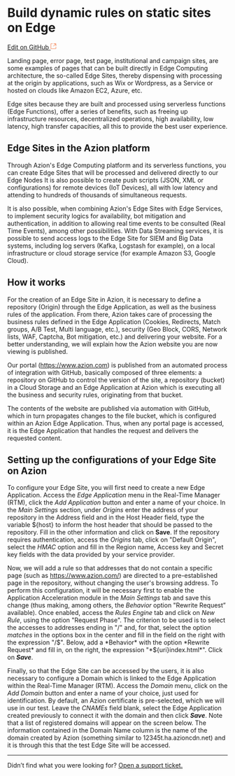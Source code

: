 # Build dynamic rules on static sites on Edge

[Edit on GitHub <svg width="14" height="14" xmlns="http://www.w3.org/2000/svg"><g fill="none" stroke="#F3652B"><path d="M4.81.71H.672v11.43H12.1V8.001" stroke-width=".8"/><path d="M6.87.786h5.155V5.94M6.31 6.5L12.026.786"/></g></svg>](https://github.com/aziontech/docs_en/edit/master/use-cases/hosting-edge-website/index.md)

Landing page, error page, test page, institutional and campaign sites, are some examples of pages that can be built directly in Edge Computing architecture, the so-called Edge Sites, thereby dispensing with processing at the origin by applications, such as Wix or Wordpress, as a Service or hosted on clouds like Amazon EC2, Azure, etc. 

Edge sites because they are built and processed using serverless functions (Edge Functions), offer a series of benefits, such as freeing up infrastructure resources, decentralized operations, high availability, low latency, high transfer capacities, all this to provide the best user experience.

## Edge Sites in the Azion platform

Through Azion's Edge Computing platform and its serverless functions, you can create Edge Sites that will be processed and delivered directly to our Edge Nodes It is also possible to create push scripts (JSON, XML or configurations) for remote devices (IoT Devices), all with low latency and attending to hundreds of thousands of simultaneous requests.

It is also possible, when combining Azion's Edge Sites with Edge Services, to implement security logics for availability, bot mitigation and authentication, in addition to allowing real time events to be consulted (Real Time Events), among other possibilities. With Data Streaming services, it is possible to send access logs to the Edge Site for SIEM and Big Data systems, including log servers (Kafka, Logstash for example), on a local infrastructure or cloud storage service (for example Amazon S3, Google Cloud).

## How it works

For the creation of an Edge Site in Azion, it is necessary to define a repository (Origin) through the Edge Application, as well as the business rules of the application. From there, Azion takes care of processing the business rules defined in the Edge Application (Cookies, Redirects, Match groups, A/B Test, Multi language, etc.), security (Geo Block, CORS, Network lists, WAF, Captcha, Bot mitigation, etc.) and delivering your website. For a better understanding, we will explain how the Azion website you are now viewing is published.

Our portal (https://www.azion.com) is published from an automated process of integration with GitHub, basically composed of three elements: a repository on GitHub to control the version of the site, a repository (bucket) in a Cloud Storage and an Edge Application at Azion which is executing all the business and security rules, originating from that bucket.

The contents of the website are published via automation with GitHub, which in turn propagates changes to the file bucket, which is configured within an Azion Edge Application. Thus, when any portal page is accessed, it is the Edge Application that handles the request and delivers the requested content.

## Setting up the configurations of your Edge Site on Azion

To configure your Edge Site, you will first need to create a new Edge Application. Access the *Edge Application* menu in the Real-Time Manager (RTM), click the *Add Application* button and enter a name of your choice. In the *Main Settings* section, under *Origins* enter the address of your repository in the Address field and in the Host Header field, type the variable ${host} to inform the host header that should be passed to the repository. Fill in the other information and click on **Save**. If the repository requires authentication, access the *Origins* tab, click on "Default Origin", select the *HMAC* option and fill in the Region name, Access key and Secret key fields with the data provided by your service provider.

Now, we will add a rule so that addresses that do not contain a specific page (such as https://www.azion.com/) are directed to a pre-established page in the repository, without changing the user's browsing address. To perform this configuration, it will be necessary first to enable the Application Acceleration module in the *Main Settings* tab and save this change (thus making, among others, the *Behavior* option "Rewrite Request” available). Once enabled, access the *Rules Engine* tab and click on *New Rule*, using the option "Request Phase". The criterion to be used is to select the accesses to addresses ending in "/" and, for that, select the option *matches* in the options box in the center and fill in the field on the right with the expression "\/$". Below, add a *Behavior* with the option *Rewrite Request* and fill in, on the right, the expression "*${uri}index.html*". Click on ***Save***. 

Finally, so that the Edge Site can be accessed by the users, it is also necessary to configure a Domain which is linked to the Edge Application within the Real-Time Manager (RTM). Access the *Domain* menu, click on the *Add Domain* button and enter a name of your choice, just used for identification. By default, an Azion certificate is pre-selected, which we will use in our test. Leave the *CNAMEs* field blank, select the Edge Application created previously to connect it with the domain and then click ***Save***. Note that a list of registered domains will appear on the screen below. The information contained in the Domain Name column is the name of the domain created by Azion (something similar to 12345t.ha.azioncdn.net) and it is through this that the test Edge Site will be accessed.

---

Didn’t find what you were looking for? [Open a support ticket.](https://tickets.azion.com/)
